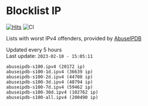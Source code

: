 # Blocklist IP

[![Hits](https://hits.seeyoufarm.com/api/count/incr/badge.svg?url=https%3A%2F%2Fgithub.com%2Fborestad%2Fblocklist-ip%2F&count_bg=%2379C83D&title_bg=%23555555&icon=&icon_color=%23E7E7E7&title=hits&edge_flat=false)](https://hits.seeyoufarm.com)  ![CI](https://img.shields.io/github/workflow/status/borestad/blocklist-ip/CI?style=flat-square)

Lists with worst IPv4 offenders, provided by [AbuseIPDB](https://www.abuseipdb.com/)

<!-- FOOTER-PLACEHOLDER -->
Updated every 5 hours<br>
Last update: `2023-02-10 - 15:05:11`
```
abuseipdb-s100.ipv4 (20172 ip)
abuseipdb-s100-1d.ipv4 (36639 ip)
abuseipdb-s100-2d.ipv4 (44708 ip)
abuseipdb-s100-3d.ipv4 (48794 ip)
abuseipdb-s100-7d.ipv4 (59462 ip)
abuseipdb-s100-30d.ipv4 (102762 ip)
abuseipdb-s100-all.ipv4 (200490 ip)
```
